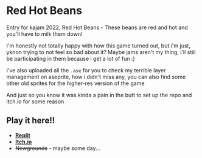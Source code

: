 # Red Hot Beans

Entry for kajam 2022, Red Hot Beans - These beans are red and hot and you'll have to milk them down!

I'm honestly not totally happy with how this game turned out, but i'm just, yknon trying to not feel so bad about it? Maybe jams aren't my thing, i'll still be participating in them because i get a lot of fun :)

I've also uploaded all the `.ase` for you to check my terrible layer management on aseprite, how i didn't miss any, you can also find some other old sprites for the higher-res version of the game 

And just so you know it was kinda a pain in the butt to set up the repo and itch.io for some reason

## Play it here!!
- **[Replit](https://replit.com/@amySpark-ng/Red-Hot-Beans)**
- **[Itch.io](https://amyspark-ng.itch.io/red-hot-beans-jam)**
- ~~Newgrounds~~ - maybe some day...
